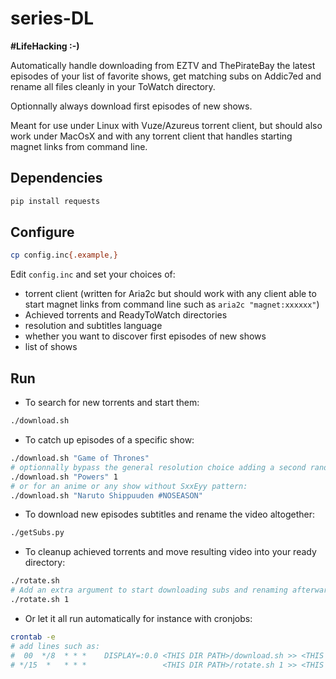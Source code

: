# series-DL

**#LifeHacking :-)**

Automatically handle downloading from EZTV and ThePirateBay the latest episodes of your list of favorite shows, get matching subs on Addic7ed and rename all files cleanly in your ToWatch directory.

Optionnally always download first episodes of new shows.

Meant for use under Linux with Vuze/Azureus torrent client, but should also work under MacOsX and with any torrent client that handles starting magnet links from command line.


## Dependencies

```bash
pip install requests
```


## Configure

```bash
cp config.inc{.example,}
```

Edit `config.inc` and set your choices of:
- torrent client (written for Aria2c but should work with any client able to start magnet links from command line such as `aria2c "magnet:xxxxxx"`)
- Achieved torrents and ReadyToWatch directories
- resolution and subtitles language
- whether you want to discover first episodes of new shows
- list of shows


## Run

- To search for new torrents and start them:

```bash
./download.sh
```

- To catch up episodes of a specific show:

```bash
./download.sh "Game of Thrones"
# optionnally bypass the general resolution choice adding a second random argument
./download.sh "Powers" 1
# or for an anime or any show without SxxEyy pattern:
./download.sh "Naruto Shippuuden #NOSEASON"
```

- To download new episodes subtitles and rename the video altogether:

```bash
./getSubs.py
```

- To cleanup achieved torrents and move resulting video into your ready directory:

```bash
./rotate.sh
# Add an extra argument to start downloading subs and renaming afterwards as well, for instance:
./rotate.sh 1
```

- Or let it all run automatically for instance with cronjobs:

```bash
crontab -e
# add lines such as:
#  00  */8  * * *    DISPLAY=:0.0 <THIS DIR PATH>/download.sh >> <THIS DIR PATH>/logDL.txt  2>&1
# */15  *   * * *                 <THIS DIR PATH>/rotate.sh 1 >> <THIS DIR PATH>/logRot.txt 2>&1
```

